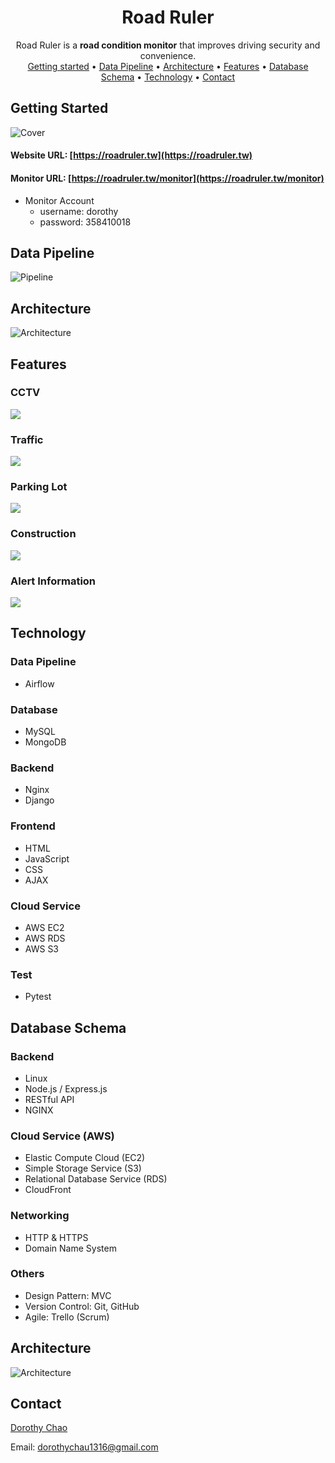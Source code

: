 <div align="center">

# Road Ruler
  
Road Ruler is a **road condition monitor** that improves driving security and convenience.<br />
[Getting started](#getting-started) •
[Data Pipeline](#data-pipeline) •
[Architecture](#architecture) •
[Features](#features) •
[Database Schema](#database-schema) •
[Technology](#technology) •
[Contact](#contact)
</div>

## Getting Started
![Cover](https://imgur.com/dCBFSor.png)
#### Website URL: [https://roadruler.tw](https://roadruler.tw)
#### Monitor URL: [https://roadruler.tw/monitor](https://roadruler.tw/monitor)
- Monitor Account
  - username: dorothy
  - password: 358410018

## Data Pipeline
![Pipeline](https://imgur.com/AhBh9JT.png)

## Architecture
![Architecture](https://imgur.com/lMcTame.png)

## Features

### CCTV

<img src="https://d3qwsmjvue1mmx.cloudfront.net/readme/whiteboard.gif">

### Traffic

<img src="https://d3qwsmjvue1mmx.cloudfront.net/readme/call.gif">

### Parking Lot

<img src="https://d3qwsmjvue1mmx.cloudfront.net/readme/home.gif">

### Construction

<img src="https://d3qwsmjvue1mmx.cloudfront.net/readme/room.gif">

### Alert Information

<img src="https://d3qwsmjvue1mmx.cloudfront.net/readme/dashboard.gif">

## Technology
### Data Pipeline
- Airflow
### Database
- MySQL
- MongoDB
### Backend
- Nginx
- Django
### Frontend
- HTML
- JavaScript
- CSS
- AJAX
### Cloud Service
- AWS EC2
- AWS RDS
- AWS S3
### Test
- Pytest


## Database Schema



### Backend

- Linux
- Node.js / Express.js
- RESTful API
- NGINX


### Cloud Service (AWS)

- Elastic Compute Cloud (EC2)
- Simple Storage Service (S3)
- Relational Database Service (RDS)
- CloudFront


### Networking

- HTTP & HTTPS
- Domain Name System



### Others

- Design Pattern: MVC
- Version Control: Git, GitHub
- Agile: Trello (Scrum)


## Architecture

![Architecture](https://d3qwsmjvue1mmx.cloudfront.net/readme/architecture.png)




## Contact

<a href="https://github.com/Doro-Chau" target="_blank">Dorothy Chao</a>

Email: dorothychau1316@gmail.com
